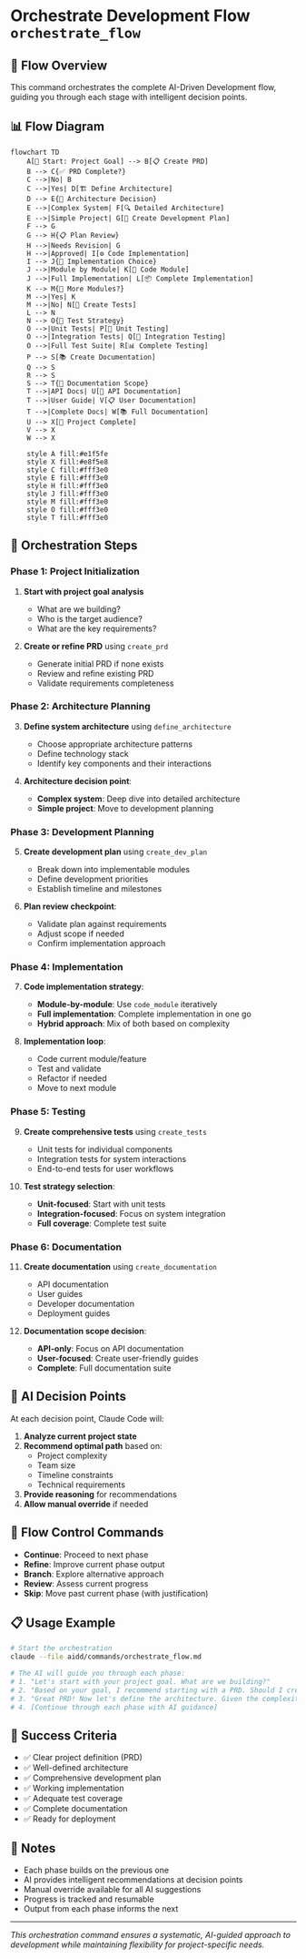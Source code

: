 # Orchestrate Development Flow `orchestrate_flow`

## 🎯 Flow Overview

This command orchestrates the complete AI-Driven Development flow, guiding you through each stage with intelligent decision points.

## 📊 Flow Diagram

```mermaid
flowchart TD
    A[🎯 Start: Project Goal] --> B[📋 Create PRD]
    B --> C{✅ PRD Complete?}
    C -->|No| B
    C -->|Yes| D[🏗️ Define Architecture]
    D --> E{🤔 Architecture Decision}
    E -->|Complex System| F[🔍 Detailed Architecture]
    E -->|Simple Project| G[📝 Create Development Plan]
    F --> G
    G --> H{📋 Plan Review}
    H -->|Needs Revision| G
    H -->|Approved| I[⚙️ Code Implementation]
    I --> J{🎯 Implementation Choice}
    J -->|Module by Module| K[🔧 Code Module]
    J -->|Full Implementation| L[📦 Complete Implementation]
    K --> M{🔄 More Modules?}
    M -->|Yes| K
    M -->|No| N[🧪 Create Tests]
    L --> N
    N --> O{🔬 Test Strategy}
    O -->|Unit Tests| P[🎯 Unit Testing]
    O -->|Integration Tests| Q[🔗 Integration Testing]
    O -->|Full Test Suite| R[📊 Complete Testing]
    P --> S[📚 Create Documentation]
    Q --> S
    R --> S
    S --> T{📖 Documentation Scope}
    T -->|API Docs| U[📄 API Documentation]
    T -->|User Guide| V[📋 User Documentation]
    T -->|Complete Docs| W[📚 Full Documentation]
    U --> X[🎉 Project Complete]
    V --> X
    W --> X

    style A fill:#e1f5fe
    style X fill:#e8f5e8
    style C fill:#fff3e0
    style E fill:#fff3e0
    style H fill:#fff3e0
    style J fill:#fff3e0
    style M fill:#fff3e0
    style O fill:#fff3e0
    style T fill:#fff3e0
```

## 🚀 Orchestration Steps

### Phase 1: Project Initialization

1. **Start with project goal analysis**

   - What are we building?
   - Who is the target audience?
   - What are the key requirements?

2. **Create or refine PRD** using `create_prd`
   - Generate initial PRD if none exists
   - Review and refine existing PRD
   - Validate requirements completeness

### Phase 2: Architecture Planning

3. **Define system architecture** using `define_architecture`

   - Choose appropriate architecture patterns
   - Define technology stack
   - Identify key components and their interactions

4. **Architecture decision point**:
   - **Complex system**: Deep dive into detailed architecture
   - **Simple project**: Move to development planning

### Phase 3: Development Planning

5. **Create development plan** using `create_dev_plan`

   - Break down into implementable modules
   - Define development priorities
   - Establish timeline and milestones

6. **Plan review checkpoint**:
   - Validate plan against requirements
   - Adjust scope if needed
   - Confirm implementation approach

### Phase 4: Implementation

7. **Code implementation strategy**:

   - **Module-by-module**: Use `code_module` iteratively
   - **Full implementation**: Complete implementation in one go
   - **Hybrid approach**: Mix of both based on complexity

8. **Implementation loop**:
   - Code current module/feature
   - Test and validate
   - Refactor if needed
   - Move to next module

### Phase 5: Testing

9. **Create comprehensive tests** using `create_tests`

   - Unit tests for individual components
   - Integration tests for system interactions
   - End-to-end tests for user workflows

10. **Test strategy selection**:
    - **Unit-focused**: Start with unit tests
    - **Integration-focused**: Focus on system integration
    - **Full coverage**: Complete test suite

### Phase 6: Documentation

11. **Create documentation** using `create_documentation`

    - API documentation
    - User guides
    - Developer documentation
    - Deployment guides

12. **Documentation scope decision**:
    - **API-only**: Focus on API documentation
    - **User-focused**: Create user-friendly guides
    - **Complete**: Full documentation suite

## 🤖 AI Decision Points

At each decision point, Claude Code will:

1. **Analyze current project state**
2. **Recommend optimal path** based on:
   - Project complexity
   - Team size
   - Timeline constraints
   - Technical requirements
3. **Provide reasoning** for recommendations
4. **Allow manual override** if needed

## 🔄 Flow Control Commands

- **Continue**: Proceed to next phase
- **Refine**: Improve current phase output
- **Branch**: Explore alternative approach
- **Review**: Assess current progress
- **Skip**: Move past current phase (with justification)

## 📋 Usage Example

```bash
# Start the orchestration
claude --file aidd/commands/orchestrate_flow.md

# The AI will guide you through each phase:
# 1. "Let's start with your project goal. What are we building?"
# 2. "Based on your goal, I recommend starting with a PRD. Should I create one?"
# 3. "Great PRD! Now let's define the architecture. Given the complexity, I suggest..."
# 4. [Continue through each phase with AI guidance]
```

## 🎯 Success Criteria

- ✅ Clear project definition (PRD)
- ✅ Well-defined architecture
- ✅ Comprehensive development plan
- ✅ Working implementation
- ✅ Adequate test coverage
- ✅ Complete documentation
- ✅ Ready for deployment

## 📝 Notes

- Each phase builds on the previous one
- AI provides intelligent recommendations at decision points
- Manual override available for all AI suggestions
- Progress is tracked and resumable
- Output from each phase informs the next

---

_This orchestration command ensures a systematic, AI-guided approach to development while maintaining flexibility for project-specific needs._

